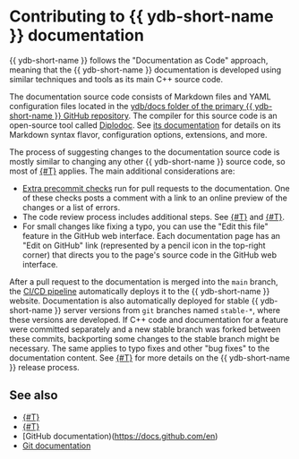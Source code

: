 # Contributing to {{ ydb-short-name }} documentation

{{ ydb-short-name }} follows the "Documentation as Code" approach, meaning that the {{ ydb-short-name }} documentation is developed using similar techniques and tools as its main C++ source code.

The documentation source code consists of Markdown files and YAML configuration files located in the [ydb/docs folder of the primary {{ ydb-short-name }} GitHub repository](https://github.com/ydb-platform/ydb/tree/main/ydb/docs). The compiler for this source code is an open-source tool called [Diplodoc](https://diplodoc.com/en/). See [its documentation](https://diplodoc.com/docs/en/) for details on its Markdown syntax flavor, configuration options, extensions, and more.

The process of suggesting changes to the documentation source code is mostly similar to changing any other {{ ydb-short-name }} source code, so most of [{#T}](../suggest-change.md) applies. The main additional considerations are:

- [Extra precommit checks](https://github.com/ydb-platform/ydb/actions/workflows/docs_build.yaml) run for pull requests to the documentation. One of these checks posts a comment with a link to an online preview of the changes or a list of errors.
- The code review process includes additional steps. See [{#T}](review.md) and [{#T}](style-guide.md).
- For small changes like fixing a typo, you can use the "Edit this file" feature in the GitHub web interface. Each documentation page has an "Edit on GitHub" link (represented by a pencil icon in the top-right corner) that directs you to the page's source code in the GitHub web interface.

After a pull request to the documentation is merged into the `main` branch, the [CI/CD pipeline](https://github.com/ydb-platform/ydb/actions/workflows/docs_release.yaml) automatically deploys it to the {{ ydb-short-name }} website. Documentation is also automatically deployed for stable {{ ydb-short-name }} server versions from `git` branches named `stable-*`, where these versions are developed. If C++ code and documentation for a feature were committed separately and a new stable branch was forked between these commits, backporting some changes to the stable branch might be necessary. The same applies to typo fixes and other "bug fixes" to the documentation content. See [{#T}](../manage-releases.md) for more details on the {{ ydb-short-name }} release process.

## See also

- [{#T}](structure.md)
- [{#T}](genres.md)
- [GitHub documentation)(https://docs.github.com/en)
- [Git documentation](https://git-scm.com/doc)
